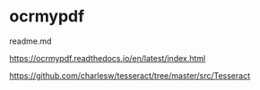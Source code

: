 # ocrmypdf

readme.md

https://ocrmypdf.readthedocs.io/en/latest/index.html

https://github.com/charlesw/tesseract/tree/master/src/Tesseract

